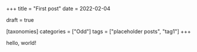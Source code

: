 +++
title = "First post"
date = 2022-02-04

draft = true

[taxonomies]
categories = ["Odd"]
tags = ["placeholder posts", "tag1"]
+++

hello, world!
